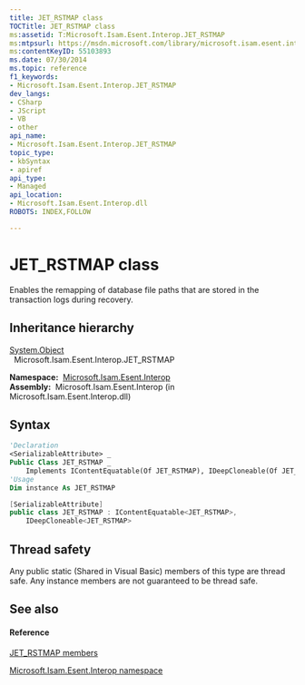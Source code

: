 ```yaml
---
title: JET_RSTMAP class
TOCTitle: JET_RSTMAP class
ms:assetid: T:Microsoft.Isam.Esent.Interop.JET_RSTMAP
ms:mtpsurl: https://msdn.microsoft.com/library/microsoft.isam.esent.interop.jet_rstmap(v=EXCHG.10)
ms:contentKeyID: 55103893
ms.date: 07/30/2014
ms.topic: reference
f1_keywords:
- Microsoft.Isam.Esent.Interop.JET_RSTMAP
dev_langs:
- CSharp
- JScript
- VB
- other
api_name: 
- Microsoft.Isam.Esent.Interop.JET_RSTMAP
topic_type: 
- kbSyntax
- apiref
api_type: 
- Managed
api_location: 
- Microsoft.Isam.Esent.Interop.dll
ROBOTS: INDEX,FOLLOW

---
```


# JET_RSTMAP class

Enables the remapping of database file paths that are stored in the transaction logs during recovery.

## Inheritance hierarchy

[System.Object](https://docs.microsoft.com/dotnet/api/system.object?redirectedfrom=MSDN)  
  Microsoft.Isam.Esent.Interop.JET_RSTMAP  

**Namespace:**  [Microsoft.Isam.Esent.Interop](hh596136\(v=exchg.10\).md)  
**Assembly:**  Microsoft.Isam.Esent.Interop (in Microsoft.Isam.Esent.Interop.dll)

## Syntax

``` vb
'Declaration
<SerializableAttribute> _
Public Class JET_RSTMAP _
    Implements IContentEquatable(Of JET_RSTMAP), IDeepCloneable(Of JET_RSTMAP)
'Usage
Dim instance As JET_RSTMAP
```

``` csharp
[SerializableAttribute]
public class JET_RSTMAP : IContentEquatable<JET_RSTMAP>, 
    IDeepCloneable<JET_RSTMAP>
```

## Thread safety

Any public static (Shared in Visual Basic) members of this type are thread safe. Any instance members are not guaranteed to be thread safe.

## See also

#### Reference

[JET_RSTMAP members](dn335249\(v=exchg.10\).md)

[Microsoft.Isam.Esent.Interop namespace](hh596136\(v=exchg.10\).md)

